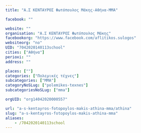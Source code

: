 ```yaml
---
title: "Α.Σ ΚΕΝΤΑΥΡΟΣ Φωτόπουλος Μάκης-Αθήνα-MMA"

facebook: ""

website: ""
organisation: "Α.Σ ΚΕΝΤΑΥΡΟΣ Φωτόπουλος Μάκης"
facebookorg: "https://www.facebook.com/aflitikos.sulogos"
websiteorg: "no"
UID: "7042020140113school"
cities: ["Αθήνα"]
perioxi: ""
address: ""

places: [""]
categories: ["Πολεμικές τέχνες"]
subcategories: ["MMA"]
categoryNoSLug: ["polemikes-texnes"]
subcategoriesNoSLug: ["mma"]

orgUID: "org14042020000557"

url: "a-s-kentayros-fotopoylos-makis-athina-mma/athina"
slug: "a-s-kentayros-fotopoylos-makis-athina-mma"
aliases:
    - /7042020140113school
---
```






